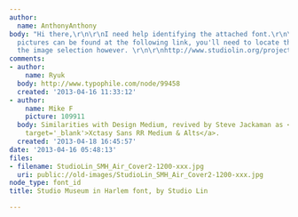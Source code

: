 ```yaml
---
author:
  name: AnthonyAnthony
body: "Hi there,\r\n\r\nI need help identifying the attached font.\r\n\r\nSome more
  pictures can be found at the following link, you'll need to locate the project from
  the image selection however. \r\n\r\nhttp://www.studiolin.org/projects\r\n\r\nThanks,\r\n\r\n"
comments:
- author:
    name: Ryuk
  body: http://www.typophile.com/node/99458
  created: '2013-04-16 11:33:12'
- author:
    name: Mike F
    picture: 109911
  body: Similarities with Design Medium, revived by Steve Jackaman as <a href='http://old.myfonts.com/fonts/redrooster/xctasy-sans-rr/'
    target='_blank'>Xctasy Sans RR Medium & Alts</a>.
  created: '2013-04-18 16:45:57'
date: '2013-04-16 05:48:13'
files:
- filename: StudioLin_SMH_Air_Cover2-1200-xxx.jpg
  uri: public://old-images/StudioLin_SMH_Air_Cover2-1200-xxx.jpg
node_type: font_id
title: Studio Museum in Harlem font, by Studio Lin

---
```

